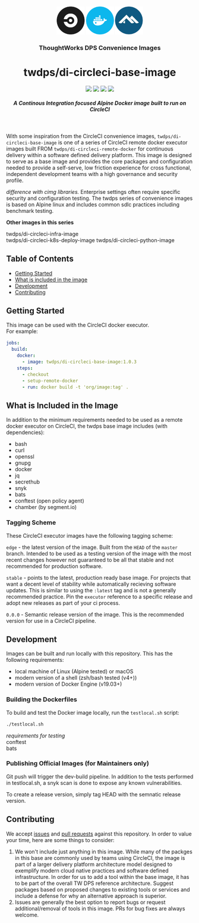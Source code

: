 
<div align="center">
	<p>
		<img alt="CircleCI Logo" src="https://raw.githubusercontent.com/ThoughtWorks-DPS/di-circleci-remote-docker/master/img/circle-circleci.svg?sanitize=true" width="75" />
		<img alt="Docker Logo" src="https://raw.githubusercontent.com/ThoughtWorks-DPS/di-circleci-remote-docker/master/img/circle-docker.svg?sanitize=true" width="75" />
		<img alt="Ubuntu Logo" src="https://raw.githubusercontent.com/ThoughtWorks-DPS/di-circleci-remote-docker/master/img/alpine.png?sanitize=true" width="75" />
	</p>
  <h3>ThoughtWorks DPS Convenience Images</h3>
  <h1>twdps/di-circleci-base-image</h1>
  <a href="https://app.circleci.com/pipelines/github/ThoughtWorks-DPS/di-circleci-base-image"><img src="https://circleci.com/gh/ThoughtWorks-DPS/di-circleci-base-image.svg?style=shield"></a> <a href="https://hub.docker.com/repository/docker/twdps/di-circleci-base-image"><img src="https://img.shields.io/docker/v/twdps/di-circleci-base-image?sort=semver"></a> <a href="https://hub.docker.com/repository/docker/twdps/di-circleci-base-image"><img src="https://img.shields.io/docker/image-size/twdps/di-circleci-base-image?sort=semver"></a> <a href="https://opensource.org/licenses/MIT"><img src="https://img.shields.io/github/license/ThoughtWorks-DPS/di-circleci-base-image"></a>
  <h5>A Continous Integration focused Alpine Docker image built to run on CircleCI</h5>
</div>
<br />

With some inspiration from the CircleCI convenience images, `twdps/di-circleci-base-image` is one of a series of CircleCI remote docker executor images built FROM `twdps/di-circleci-remote-docker` for continuous delivery within a software defined delivery platform. This image is designed to serve as a base image and provides the core packages and configuration needed to provide a self-serve, low friction experience for cross functional, independent development teams with a high governance and security profile.  

_difference with cimg libraries._ Enterprise settings often require specific security and configuration testing. The twdps series of convenience images is based on Alpine linux and includes common sdlc practices including benchmark testing.  

**Other images in this series**  

twdps/di-circleci-infra-image  
twdps/di-circleci-k8s-deploy-image 
twdps/di-circleci-python-image  

## Table of Contents

- [Getting Started](#getting-started)
- [What is included in the image](#what-is-included-in-the-image)
- [Development](#development)
- [Contributing](#contributing)

## Getting Started

This image can be used with the CircleCI docker executor.  
For example:

```yaml
jobs:
  build:
    docker:
      - image: twdps/di-circleci-base-image:1.0.3
    steps:
      - checkout
      - setup-remote-docker
      - run: docker build -t 'org/image:tag' .
```

## What is Included in the Image

In addition to the minimum requirements needed to be used as a remote docker executor on CircleCI, the twdps base image includes (with dependencies):

- bash
- curl
- openssl
- gnupg
- docker
- jq
- secrethub
- snyk
- bats
- conftest (open policy agent)
- chamber (by segment.io)

### Tagging Scheme

These CircleCI executor images have the following tagging scheme:

`edge` - the latest version of the image. Built from the `HEAD` of the `master` branch. Intended to be used as a testing version of the image with the most recent changes however not guaranteed to be all that stable and not recommended for production software.  

`stable` - points to the latest, production ready base image. For projects that want a decent level of stability while automatically recieving software updates. This is similar to using the `:latest` tag and is not a generally recommended practice. Pin the `executor` reference to a specific release and adopt new releases as part of your ci process.  

`0.0.0` - Semantic release version of the image. This is the recommended version for use in a CircleCI pipeline.  


## Development

Images can be built and run locally with this repository.
This has the following requirements:

- local machine of Linux (Alpine tested) or macOS
- modern version of a shell (zsh/bash tested (v4+))
- modern version of Docker Engine (v19.03+)

### Building the Dockerfiles

To build and test the Docker image locally, run the `testlocal.sh` script:

```bash
./testlocal.sh
```
*requirements for testing*  
conftest  
bats  

### Publishing Official Images (for Maintainers only)

Git push will trigger the dev-build pipeline. In addition to the tests performed in testlocal.sh, a snyk scan is done to expose any known vulnerabilities.  

To create a release version, simply tag HEAD with the semnatic release version.

## Contributing

We accept [issues](https://github.com/twdps/di-circleci-remote-docker/issues) and [pull requests](https://github.com/twdps/di-circleci-remote-docker/pulls) against this repository. In order to value your time, here are some things to consider:

1. We won't include just anything in this image. While many of the packges in this base are commonly used by teams using CircleCI, the image is part of a larger delivery platform architecture model designed to exemplify modern cloud native practices and software defined infrastructure. In order for us to add a tool within the base image, it has to be part of  the overall TW DPS reference architecture. Suggest packages based on proposed changes to existing tools or services and include a defense for why an alternative approach is superior.  
1. Issues are generally the best option to report bugs or request additional/removal of tools in this image. PRs for bug  fixes are always welcome.  
